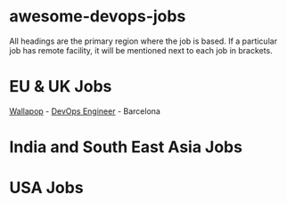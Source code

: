 # awesome-devops-jobs 

All headings are the primary region where the job is based. If a particular job has remote facility, it will be mentioned next to each job in brackets.

# EU & UK Jobs

[Wallapop](https://uk.wallapop.com/) - [DevOps Engineer](https://boards.eu.greenhouse.io/wallapop/jobs/4156850101)  - Barcelona


# India and South East Asia Jobs



# USA Jobs

